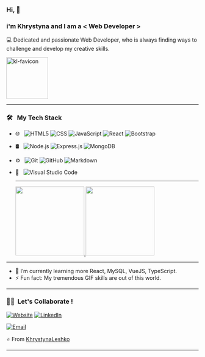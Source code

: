 ### Hi, 👋
 <h3>i'm Khrystyna
   and I am a < Web Developer > </h3>
  
💻 Dedicated and passionate Web Developer, who is always finding ways to challenge and develop my creative skills.

<img width="109" alt="kl-favicon" src="https://user-images.githubusercontent.com/61162228/131033328-d80121fa-67ae-4f8b-85f4-3fd74b6586ae.png">

- - - - 

 <h3> 🛠 &nbsp; My Tech Stack</h3>
  
  - 🌐 &nbsp;
  ![HTML5](https://img.shields.io/badge/-HTML5-333333?style=flat&logo=HTML5)
  ![CSS](https://img.shields.io/badge/-CSS-333333?style=flat&logo=CSS3&logoColor=1572B6)
  ![JavaScript](https://img.shields.io/badge/-JavaScript-333333?style=flat&logo=javascript)
  ![React](https://img.shields.io/badge/-React-333333?style=flat&logo=react)
  ![Bootstrap](https://img.shields.io/badge/-Bootstrap-333333?style=flat&logo=bootstrap&logoColor=563D7C)
  
  - 🛢 &nbsp;
  ![Node.js](https://img.shields.io/badge/-Node.js-333333?style=flat&logo=node.js)
  ![Express.js](https://img.shields.io/badge/-Express.js-333333?style=flat&logo=express.js)
  ![MongoDB](https://img.shields.io/badge/-MongoDB-333333?style=flat&logo=mongodb)
  
- ⚙️ &nbsp;
  ![Git](https://img.shields.io/badge/-Git-333333?style=flat&logo=git)
  ![GitHub](https://img.shields.io/badge/-GitHub-333333?style=flat&logo=github)
  ![Markdown](https://img.shields.io/badge/-Markdown-333333?style=flat&logo=markdown)
  
- 🔧 &nbsp;
  ![Visual Studio Code](https://img.shields.io/badge/-Visual%20Studio%20Code-333333?style=flat&logo=visual-studio-code&logoColor=007ACC)

  - - - - 
  
  <a href="https://github.com/KhrystynaLeshko">
  <img height="180em" src="https://github-readme-stats.vercel.app/api?username=KhrystynaLeshko&theme=buefy&show_icons=true" />
  <img height="180em" src="https://github-readme-stats.vercel.app/api/top-langs/?username=KhrystynaLeshko&theme=buefy&layout=compact" />
</a>
  
  - - - - 
  - 🌱 I’m currently learning more React, MySQL, VueJS, TypeScript.
  - ⚡  Fun fact: My tremendous GIF skills are out of this world.

 - - - - 
  
<h3> 🤝🏻 &nbsp;Let's Collaborate ! </h3>

<a href="https://kl-cool-portfolio.netlify.app/"><img alt="Website" src="https://img.shields.io/badge/Website-blue?style=flat-square&logo=google-chrome"></a>
<a href="https://www.linkedin.com/in/khrystyna-leshko"><img alt="LinkedIn" src="https://img.shields.io/badge/LinkedIn-0077B5?style=for-the-badge&logo=linkedin&logoColor=white"></a>

<a href="mailto: christinelechko@gmail.com"><img alt="Email" src="https://img.shields.io/badge/Email-christinelechko@gmail.com-blue?style=flat-square&logo=gmail"></a>
</p>

⭐️ From [KhrystynaLeshko](https://github.com/KhrystynaLeshko)

- - - - 


